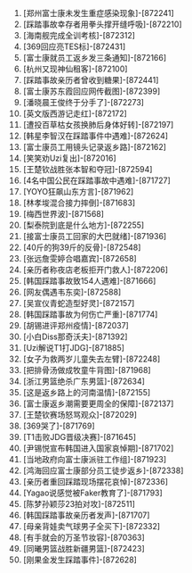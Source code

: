 
1. [郑州富士康未发生重症感染现象]-[872241]
1. [踩踏事故幸存者用拳头撑开缝呼吸]-[872210]
1. [海南舰完成全训考核]-[872312]
1. [369回应亮TES标]-[872431]
1. [富士康就员工返乡发三条通知]-[872166]
1. [杭州又现神仙租客]-[872100]
1. [踩踏事故亲历者曾收到糖果]-[872441]
1. [富士康苏东霞回应网传截图]-[872399]
1. [潘晓晨王俊终于分手了]-[872273]
1. [英文版西游记走红]-[872172]
1. [遭投百草枯女孩换肺后身体好转]-[872197]
1. [韩星李智汉在踩踏事件中遇难]-[872624]
1. [富士康员工用镜头记录返乡路]-[872162]
1. [笑笑劝Uzi复出]-[872016]
1. [王楚钦战胜张本智和夺冠]-[872594]
1. [4名中国公民在踩踏事故中遇难]-[871727]
1. [YOYO狂飙山东方言]-[871962]
1. [林孝埈混合接力摔倒]-[871683]
1. [梅西世界波]-[871568]
1. [梨泰院到底是什么地方]-[872255]
1. [接富士康员工回家的大巴就绪]-[871936]
1. [40斤的狗39斤的反骨]-[872548]
1. [张远詹雯婷合唱嘉宾]-[872658]
1. [亲历者称夜店老板拒开门救人]-[872206]
1. [韩国踩踏事故致154人遇难]-[871666]
1. [网友偶遇韦东奕]-[872588]
1. [吴宣仪青蛇造型好灵]-[872157]
1. [韩国踩踏事故为何伤亡严重]-[871774]
1. [胡锡进评郑州疫情]-[872037]
1. [小白Diss那奇沃夫]-[871392]
1. [Uzi解说T1打JDG]-[871885]
1. [女子为救两岁儿童失去左臂]-[872248]
1. [把排骨汤做成牧童牛背图]-[871968]
1. [浙江男篮绝杀广东男篮]-[872634]
1. [这是返乡路上的河南温情]-[872155]
1. [富士康返乡潮需要更周全的保障]-[872137]
1. [王楚钦赛场怒骂观众]-[872029]
1. [369哭了]-[871769]
1. [T1击败JDG晋级决赛]-[871645]
1. [尹锡悦宣布韩国进入国家哀悼期]-[871702]
1. [当地政府向富士康派驻工作组]-[871923]
1. [鸿海回应富士康部分员工徒步返乡]-[872338]
1. [亲历者重回踩踏现场摆花哀悼]-[872336]
1. [Yagao说感觉被Faker教育了]-[871793]
1. [陈梦孙颖莎23拍对攻]-[872511]
1. [韩国踩踏事故亲历者发声]-[871707]
1. [母亲背娃卖气球男子全买下]-[872332]
1. [有手就会的万圣节妆容]-[870363]
1. [同曦男篮战胜新疆男篮]-[872423]
1. [刚果金发生踩踏事件]-[872628]